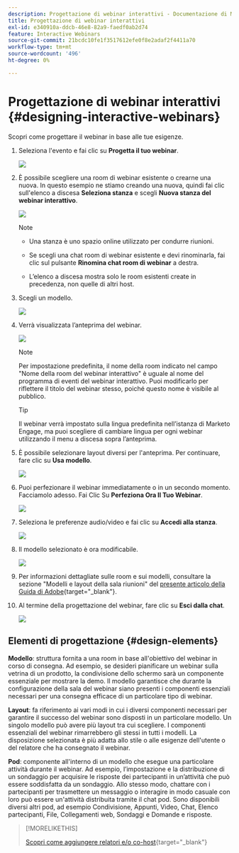 ```yaml
---
description: Progettazione di webinar interattivi - Documentazione di Marketo - Documentazione del prodotto
title: Progettazione di webinar interattivi
exl-id: e340910a-ddcb-46e8-82a9-faedf0ab2d74
feature: Interactive Webinars
source-git-commit: 21bcdc10fe1f3517612efe0f8e2adaf2f4411a70
workflow-type: tm+mt
source-wordcount: '496'
ht-degree: 0%

---
```


# Progettazione di webinar interattivi {#designing-interactive-webinars}

Scopri come progettare il webinar in base alle tue esigenze.

1. Seleziona l&#39;evento e fai clic su **Progetta il tuo webinar**.

   ![](assets/designing-interactive-webinars-1.png)

1. È possibile scegliere una room di webinar esistente o crearne una nuova. In questo esempio ne stiamo creando una nuova, quindi fai clic sull&#39;elenco a discesa **Seleziona stanza** e scegli **Nuova stanza del webinar interattivo**.

   ![](assets/designing-interactive-webinars-2.png)

   >[!NOTE]
   >
   >* Una stanza è uno spazio online utilizzato per condurre riunioni.
   >
   >* Se scegli una chat room di webinar esistente e devi rinominarla, fai clic sul pulsante **Rinomina chat room di webinar** a destra.
   >
   >* L’elenco a discesa mostra solo le room esistenti create in precedenza, non quelle di altri host.

1. Scegli un modello.

   ![](assets/designing-interactive-webinars-3.png)

1. Verrà visualizzata l’anteprima del webinar.

   ![](assets/designing-interactive-webinars-4.png)

   >[!NOTE]
   >
   >Per impostazione predefinita, il nome della room indicato nel campo &quot;Nome della room del webinar interattivo&quot; è uguale al nome del programma di eventi del webinar interattivo. Puoi modificarlo per riflettere il titolo del webinar stesso, poiché questo nome è visibile al pubblico.

   >[!TIP]
   >
   >Il webinar verrà impostato sulla lingua predefinita nell’istanza di Marketo Engage, ma puoi scegliere di cambiare lingua per ogni webinar utilizzando il menu a discesa sopra l’anteprima.

1. È possibile selezionare layout diversi per l&#39;anteprima. Per continuare, fare clic su **Usa modello**.

   ![](assets/designing-interactive-webinars-5.png)

1. Puoi perfezionare il webinar immediatamente o in un secondo momento. Facciamolo adesso. Fai Clic Su **Perfeziona Ora Il Tuo Webinar**.

   ![](assets/designing-interactive-webinars-6.png)

1. Seleziona le preferenze audio/video e fai clic su **Accedi alla stanza**.

   ![](assets/designing-interactive-webinars-7.png)

1. Il modello selezionato è ora modificabile.

   ![](assets/designing-interactive-webinars-8.png)

1. Per informazioni dettagliate sulle room e sui modelli, consultare la sezione &quot;Modelli e layout della sala riunioni&quot; del [presente articolo della Guida di Adobe](https://helpx.adobe.com/in/adobe-connect/using/creating-arranging-meetings.html#creating_and_arranging_meetings){target="_blank"}.

1. Al termine della progettazione del webinar, fare clic su **Esci dalla chat**.

   ![](assets/designing-interactive-webinars-9.png)

## Elementi di progettazione {#design-elements}

**Modello**: struttura fornita a una room in base all&#39;obiettivo del webinar in corso di consegna. Ad esempio, se desideri pianificare un webinar sulla vetrina di un prodotto, la condivisione dello schermo sarà un componente essenziale per mostrare la demo. Il modello garantisce che durante la configurazione della sala del webinar siano presenti i componenti essenziali necessari per una consegna efficace di un particolare tipo di webinar.

**Layout**: fa riferimento ai vari modi in cui i diversi componenti necessari per garantire il successo del webinar sono disposti in un particolare modello. Un singolo modello può avere più layout tra cui scegliere. I componenti essenziali del webinar rimarrebbero gli stessi in tutti i modelli. La disposizione selezionata è più adatta allo stile o alle esigenze dell&#39;utente o del relatore che ha consegnato il webinar.

**Pod**: componente all&#39;interno di un modello che esegue una particolare attività durante il webinar. Ad esempio, l’impostazione e la distribuzione di un sondaggio per acquisire le risposte dei partecipanti in un’attività che può essere soddisfatta da un sondaggio. Allo stesso modo, chattare con i partecipanti per trasmettere un messaggio o interagire in modo casuale con loro può essere un&#39;attività distribuita tramite il chat pod. Sono disponibili diversi altri pod, ad esempio Condivisione, Appunti, Video, Chat, Elenco partecipanti, File, Collegamenti web, Sondaggi e Domande e risposte.

>[!MORELIKETHIS]
>
>[Scopri come aggiungere relatori e/o co-host](/help/marketo/product-docs/demand-generation/events/interactive-webinars/add-a-webinar-team.md){target="_blank"}
